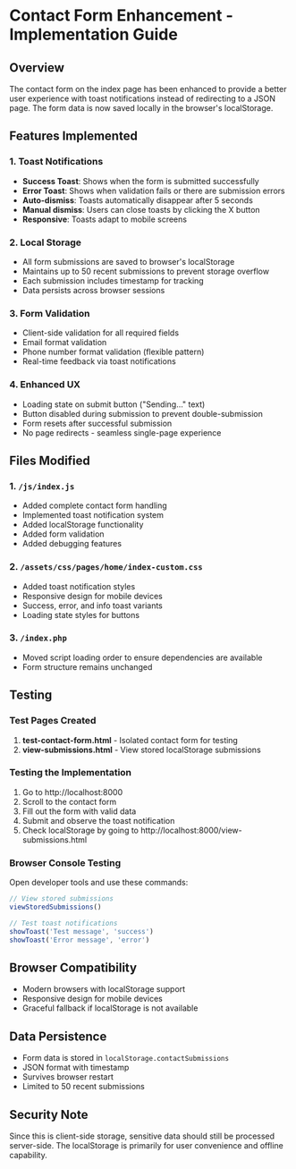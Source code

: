 # Contact Form Enhancement - Implementation Guide

## Overview
The contact form on the index page has been enhanced to provide a better user experience with toast notifications instead of redirecting to a JSON page. The form data is now saved locally in the browser's localStorage.

## Features Implemented

### 1. Toast Notifications
- **Success Toast**: Shows when the form is submitted successfully
- **Error Toast**: Shows when validation fails or there are submission errors
- **Auto-dismiss**: Toasts automatically disappear after 5 seconds
- **Manual dismiss**: Users can close toasts by clicking the X button
- **Responsive**: Toasts adapt to mobile screens

### 2. Local Storage
- All form submissions are saved to browser's localStorage
- Maintains up to 50 recent submissions to prevent storage overflow
- Each submission includes timestamp for tracking
- Data persists across browser sessions

### 3. Form Validation
- Client-side validation for all required fields
- Email format validation
- Phone number format validation (flexible pattern)
- Real-time feedback via toast notifications

### 4. Enhanced UX
- Loading state on submit button ("Sending..." text)
- Button disabled during submission to prevent double-submission
- Form resets after successful submission
- No page redirects - seamless single-page experience

## Files Modified

### 1. `/js/index.js`
- Added complete contact form handling
- Implemented toast notification system
- Added localStorage functionality
- Added form validation
- Added debugging features

### 2. `/assets/css/pages/home/index-custom.css`
- Added toast notification styles
- Responsive design for mobile devices
- Success, error, and info toast variants
- Loading state styles for buttons

### 3. `/index.php`
- Moved script loading order to ensure dependencies are available
- Form structure remains unchanged

## Testing

### Test Pages Created
1. **test-contact-form.html** - Isolated contact form for testing
2. **view-submissions.html** - View stored localStorage submissions

### Testing the Implementation
1. Go to http://localhost:8000
2. Scroll to the contact form
3. Fill out the form with valid data
4. Submit and observe the toast notification
5. Check localStorage by going to http://localhost:8000/view-submissions.html

### Browser Console Testing
Open developer tools and use these commands:
```javascript
// View stored submissions
viewStoredSubmissions()

// Test toast notifications
showToast('Test message', 'success')
showToast('Error message', 'error')
```

## Browser Compatibility
- Modern browsers with localStorage support
- Responsive design for mobile devices
- Graceful fallback if localStorage is not available

## Data Persistence
- Form data is stored in `localStorage.contactSubmissions`
- JSON format with timestamp
- Survives browser restart
- Limited to 50 recent submissions

## Security Note
Since this is client-side storage, sensitive data should still be processed server-side. The localStorage is primarily for user convenience and offline capability.
